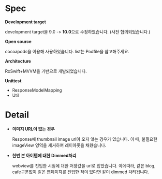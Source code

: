 # Spec

**Development target**

development target을 9.0 -> **10.0**으로 수정하였습니다.
(사전 협의되었습니다.)

**Open source**

cocoapods을 이용해 사용하였습니다.
list는 Podfile을 참고해주세요.

**Architecture**

RxSwift+MVVM을 기반으로 개발되었습니다.

**Unittest**
- ResponseModelMapping
- Util

# Detail

- **이미지 URL이 없는 경우**

  Response에 thumbnail image url이 오지 않는 경우가 있습니다.
  이 때, 불필요한 imageView 영역을 제거하여 레이아웃을 채웠습니다.
- **한번 본 아이템에 대한 Dimmed처리**

  webview를 진입한 시점에 대한 저장값을 url로 잡았습니다.
  이에따라, 같은 blog, cafe구분없이 같은 웹페이지를 진입한 적이 있다면 같이 dimmed 처리됩니다.
